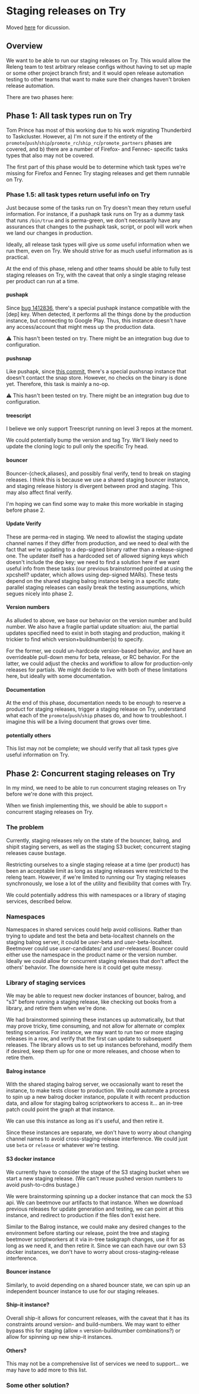 # Staging releases on Try

Moved [here](https://docs.google.com/document/d/1_p6jqQ9YUojerRwgfdMhEyjOFpkvkHONDd6nNnRMNlY/edit) for dicussion.

## Overview

We want to be able to run our staging releases on Try. This would allow the Releng team to test arbitrary release configs without having to set up maple or some other project branch first; and it would open release automation testing to other teams that want to make sure their changes haven't broken release automation.

There are two phases here:

## Phase 1: All task types run on Try

Tom Prince has most of this working due to his work migrating Thunderbird to Taskcluster. However, a) I'm not sure if the entirety of the `promote`/`push`/`ship`/`promote_rc`/`ship_rc`/`promote_partners` phases are covered, and b) there are a number of Firefox- and Fennec- specific tasks types that also may not be covered.

The first part of this phase would be to determine which task types we're missing for Firefox and Fennec Try staging releases and get them runnable on Try.

### Phase 1.5: all task types return useful info on Try

Just because some of the tasks run on Try doesn't mean they return useful information. For instance, if a pushapk task runs on Try as a dummy task that runs `/bin/true` and is perma-green, we don't necessarily have any assurances that changes to the pushapk task, script, or pool will work when we land our changes in production.

Ideally, all release task types will give us *some* useful information when we run them, even on Try. We should strive for as much useful information as is practical.

At the end of this phase, releng and other teams should be able to fully test staging releases on Try, with the caveat that only a single staging release per product can run at a time.

#### pushapk

Since [bug 1412836](https://bugzilla.mozilla.org/show_bug.cgi?id=1412836), there's a special pushapk instance compatible with the [dep] key. When detected, it performs all the things done by the production instance, but connecting to Google Play. Thus, this instance doesn't have any access/account that might mess up the production data.

:warning: This hasn't been tested on try. There might be an integration bug due to configuration.

#### pushsnap

Like pushapk, since [this commit](https://github.com/mozilla-releng/pushsnapscript/commit/3a8eb4c3de92403b0b5e202a550efe69c79f8d01), there's a special pushsnap instance that doesn't contact the snap store. However, no checks on the binary is done yet. Therefore, this task is mainly a no-op.

:warning: This hasn't been tested on try. There might be an integration bug due to configuration.

#### treescript

I believe we only support Treescript running on level 3 repos at the moment.

We could potentially bump the version and tag Try. We'll likely need to update the cloning logic to pull only the specific Try head.

#### bouncer

Bouncer-{check,aliases}, and possibly final verify, tend to break on staging releases. I think this is because we use a shared staging bouncer instance, and staging release history is divergent between prod and staging. This may also affect final verify.

I'm hoping we can find some way to make this more workable in staging before phase 2.

#### Update Verify

These are perma-red in staging. We need to allowlist the staging update channel names if they differ from production, and we need to deal with the fact that we're updating to a dep-signed binary rather than a release-signed one. The updater itself has a hardcoded set of allowed signing keys which doesn't include the dep key; we need to find a solution here if we want useful info from these tasks (our previous brainstormed pointed at using the xpcshell? updater, which allows using dep-signed MARs). These tests depend on the shared staging balrog instance being in a specific state; parallel staging releases can easily break the testing assumptions, which segues nicely into phase 2.

#### Version numbers

As alluded to above, we base our behavior on the version number and build number. We also have a fragile partial update situation: aiui, the partial updates specified need to exist in both staging and production, making it trickier to find which version+buildnumber(s) to specify.

For the former, we could un-hardcode version-based behavior, and have an overrideable pull-down menu for beta, release, or RC behavior. For the latter, we could adjust the checks and workflow to allow for production-only releases for partials. We might decide to live with both of these limitations here, but ideally with some documentation.

#### Documentation

At the end of this phase, documentation needs to be enough to reserve a product for staging releases, trigger a staging release on Try, understand what each of the `promote`/`push`/`ship` phases do, and how to troubleshoot. I imagine this will be a living document that grows over time.

#### potentially others

This list may not be complete; we should verify that all task types give useful information on Try.

## Phase 2: Concurrent staging releases on Try

In my mind, we need to be able to run concurrent staging releases on Try before we're done with this project.

When we finish implementing this, we should be able to support `n` concurrent staging releases on Try.

### The problem

Currently, staging releases rely on the state of the bouncer, balrog, and shipit staging servers, as well as the staging S3 bucket; concurrent staging releases cause bustage.

Restricting ourselves to a single staging release at a time (per product) has been an acceptable limit as long as staging releases were restricted to the releng team. However, if we're limited to running our Try staging releases synchronously, we lose a lot of the utility and flexibility that comes with Try.

We could potentially address this with namespaces or a library of staging services, described below.

### Namespaces

Namespaces in shared services could help avoid collisions. Rather than trying to update and test the beta and beta-localtest channels on the staging balrog server, it could be *user*-beta and *user*-beta-localtest. Beetmover could use *user*-candidates/ and *user*-releases/. Bouncer could either use the namespace in the product name or the version number. Ideally we could allow for concurrent staging releases that don't affect the others' behavior. The downside here is it could get quite messy.

### Library of staging services

We may be able to request new docker instances of bouncer, balrog, and "s3" before running a staging release, like checking out books from a library, and retire them when we're done.

We had brainstormed spinning these instances up automatically, but that may prove tricky, time consuming, and not allow for alternate or complex testing scenarios. For instance, we may want to run two or more staging releases in a row, and verify that the first can update to subsequent releases. The library allows us to set up instances beforehand, modify them if desired, keep them up for one or more releases, and choose when to retire them.

#### Balrog instance

With the shared staging balrog server, we occasionally want to reset the instance, to make tests closer to production. We could automate a process to spin up a new balrog docker instance, populate it with recent production data, and allow for staging balrog scriptworkers to access it... an in-tree patch could point the graph at that instance.

We can use this instance as long as it's useful, and then retire it.

Since these instances are separate, we don't have to worry about changing channel names to avoid cross-staging-release interference. We could just use `beta` or `release` or whatever we're testing.

#### S3 docker instance

We currently have to consider the stage of the S3 staging bucket when we start a new staging release. (We can't reuse pushed version numbers to avoid push-to-cdns bustage.)

We were brainstorming spinning up a docker instance that can mock the S3 api. We can beetmove our artifacts to that instance. When we download previous releases for update generation and testing, we can point at this instance, and redirect to production if the files don't exist here.

Similar to the Balrog instance, we could make any desired changes to the environment before starting our release, point the tree and staging beetmover scriptworkers at it via in-tree taskgraph changes, use it for as long as we need it, and then retire it. Since we can each have our own S3 docker instances, we don't have to worry about cross-staging-release interference.

#### Bouncer instance

Similarly, to avoid depending on a shared bouncer state, we can spin up an independent bouncer instance to use for our staging releases.

#### Ship-it instance?

Overall ship-it allows for concurrent releases, with the caveat that it has its constraints around version- and build-numbers. We may want to either bypass this for staging (allow `n` version-buildnumber combinations?) or allow for spinning up new ship-it instances.

#### Others?

This may not be a comprehensive list of services we need to support... we may have to add more to this list.

### Some other solution?
